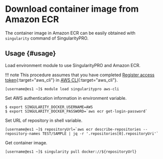 # Download container image from Amazon ECR

The container image in Amazon ECR can be easily obtained with ``singularity`` command of SingularityPRO.

## Usage {#usage}
Load environment module to use SingularityPRO and Amazon ECR.

!!! note
    This procedure assumes that you have completed [Register access token](/tips/awscli/#register-access-token){:target="aws_cli"} in [AWS CLI](/tips/awscli/){:target="aws_cli"}.

```
[username@es1 ~]$ module load singularitypro aws-cli
```

Set AWS authentication information in environment variable.
```
$ export SINGULARITY_DOCKER_USERNAME=AWS
$ export SINGULARITY_DOCKER_PASSWORD=`aws ecr get-login-password`
```

Set URL of repository in shell variable.
```
[username@es1 ~]$ repositoryUrl=`aws ecr describe-repositories --repository-names TEST/SAMPLE | jq -r '.repositories[0].repositoryUri'`
```

Get container image.
```
[username@es1 ~]$ singularity pull docker://${repositoryUrl}
```


